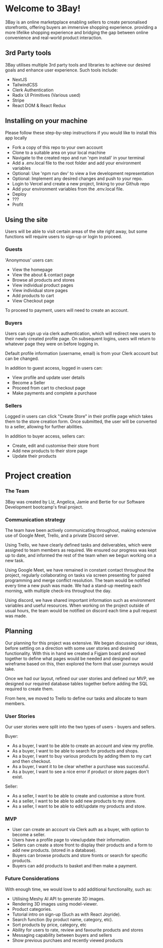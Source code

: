 # Welcome to 3Bay!

3Bay is an online marketpplace enabling sellers to create personalised storefronts, offering buyers an immersive shopping experience. providing a more lifelike shopping experience and bridging the gap between online convenience and real-world product interaction.

## 3rd Party tools

3Bay utilises multiple 3rd party tools and libraries to achieve our desired goals and enhance user experience. Such tools include:

- NextJS
- TailwindCSS
- Clerk Authentication
- Radix UI Primitives (Various used)
- Stripe
- React DOM & React Redux

## Installing on your machine

Please follow these step-by-step instructions if you would like to install this app locally

- Fork a copy of this repo to your own account
- Clone to a suitable area on your local machine
- Navigate to the created repo and run 'npm install' in your terminal
- Add a .env.local file to the root folder and add your environment variables
- Optional: Use 'npm run dev' to view a live development representation
- Optional: Implement any desired changes and push to your repo.
- Login to Vercel and create a new project, linking to your Github repo
- Add your environment variables from the .env.local file.
- Deploy
- ???
- Profit

## Using the site

Users will be able to visit certain areas of the site right away, but some functions will require users to sign-up or login to proceed.

### Guests

'Anonymous' users can:

- View the homepage
- View the about & contact page
- Browse all products and stores
- View individual product pages
- View individual store pages
- Add products to cart
- View Checkout page

To proceed to payment, users will need to create an account.

### Buyers

Users can sign up via clerk authentication, which will redirect new users to their newly created profile page. On subsequent logins, users will return to whatever page they were on before logging in.

Default profile information (username, email) is from your Clerk account but can be changed.

In addition to guest access, logged in users can:

- View profile and update user details
- Become a Seller
- Proceed from cart to checkout page
- Make payments and complete a purchase

### Sellers

Logged in users can click "Create Store" in their profile page which takes them to the store creation form. Once submitted, the user will be converted to a seller, allowing for further abilities.

In addition to buyer access, sellers can:

- Create, edit and customise their store front
- Add new products to their store page
- Update their products

# Project creation

### The Team

3Bay was created by Liz, Angelica, Jamie and Bertie for our Software Development bootcamp's final project.

### Communication strategy

The team have been actively communicating throughout, making extensive use of Google Meet, Trello, and a private Discord server.

Using Trello, we have clearly defined tasks and deliverables, which were assigned to team members as required. We ensured our progress was kept up to date, and informed the rest of the team when we begun working on a new task.

Using Google Meet, we have remained in constant contact throughout the project, regularly collaborating on tasks via screen presenting for paired programming and merge conflict resolution. The team would be notified every time a new push was made. We had a stand-up meeting each morning, with multiple check-ins throughout the day.

Using discord, we have shared important information such as environment variables and useful resources. When working on the project outside of usual hours, the team would be notified on discord each time a pull request was made.

## Planning

Our planning for this project was extensive. We began discussing our ideas, before settling on a direction with some user stories and desired functionality. With this in hand we created a Figjam board and worked together to define what pages would be needed and designed our wireframe based on this, then explored the form that user journeys would take.

Once we had our layout, refined our user stories and defined our MVP, we designed our required database tables together before adding the SQL required to create them.

From here, we moved to Trello to define our tasks and allocate to team members.

### User Stories

Our user stories were split into the two types of users - buyers and sellers.

Buyer:

- As a buyer, I want to be able to create an account and view my profile.
- As a buyer, I want to be able to search for products and shops.
- As a buyer, I want to buy various products by adding them to my cart and then checkout.
- As a buyer, I want it to be clear whether a purchase was successful.
- As a buyer, I want to see a nice error if product or store pages don't exist.

Seller:

- As a seller, I want to be able to create and customise a store front.
- As a seller, I want to be able to add new products to my store.
- As a seller, I want to be able to edit/update my products and store.

### MVP

- User can create an account via Clerk auth as a buyer, with option to become a seller.
- Users have a profile page to view/update their information.
- Sellers can create a store front to display their products and a form to add new products. (stored in a database).
- Buyers can browse products and store fronts or search for specific products.
- Buyers can add products to basket and then make a payment.

### Future Considerations

With enough time, we would love to add additional functionality, such as:

- Utilising Meshy AI API to generate 3D images.
- Rendering 3D images using model-viewer.
- Product categories.
- Tutorial intro on sign-up (Such as with React Joyride).
- Search function (by product name, category, etc).
- Sort products by price, category, etc
- Ability for users to rate, review and favourite products and stores
- Messaging capability between buyers and sellers
- Show previous purchaes and recently viewed products
